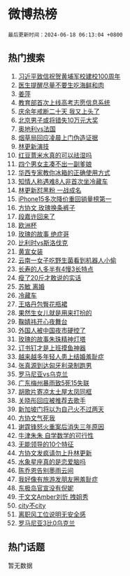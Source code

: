 # 微博热榜

`最后更新时间：2024-06-18 06:13:04 +0800`

## 热门搜索

1. [习近平致信祝贺黄埔军校建校100周年](https://m.weibo.cn/search?containerid=100103type%3D1%26t%3D10%26q%3D%23%E4%B9%A0%E8%BF%91%E5%B9%B3%E8%87%B4%E4%BF%A1%E7%A5%9D%E8%B4%BA%E9%BB%84%E5%9F%94%E5%86%9B%E6%A0%A1%E5%BB%BA%E6%A0%A1100%E5%91%A8%E5%B9%B4%23&stream_entry_id=51&isnewpage=1&extparam=seat%3D1%26stream_entry_id%3D51%26c_type%3D51%26pos%3D0%26cate%3D10103%26filter_type%3Drealtimehot%26dgr%3D0%26q%3D%2523%25E4%25B9%25A0%25E8%25BF%2591%25E5%25B9%25B3%25E8%2587%25B4%25E4%25BF%25A1%25E7%25A5%259D%25E8%25B4%25BA%25E9%25BB%2584%25E5%259F%2594%25E5%2586%259B%25E6%25A0%25A1%25E5%25BB%25BA%25E6%25A0%25A1100%25E5%2591%25A8%25E5%25B9%25B4%2523%26display_time%3D1718662383%26pre_seqid%3D171866238321503052184)
1. [医生提醒尽量不要生吃海鲜和肉](https://m.weibo.cn/search?containerid=100103type%3D1%26t%3D10%26q%3D%23%E5%8C%BB%E7%94%9F%E6%8F%90%E9%86%92%E5%B0%BD%E9%87%8F%E4%B8%8D%E8%A6%81%E7%94%9F%E5%90%83%E6%B5%B7%E9%B2%9C%E5%92%8C%E8%82%89%23&stream_entry_id=31&isnewpage=1&extparam=seat%3D1%26dgr%3D0%26c_type%3D31%26flag%3D2%26realpos%3D1%26stream_entry_id%3D31%26lcate%3D5001%26band_rank%3D1%26filter_type%3Drealtimehot%26pos%3D0%26cate%3D5001%26q%3D%2523%25E5%258C%25BB%25E7%2594%259F%25E6%258F%2590%25E9%2586%2592%25E5%25B0%25BD%25E9%2587%258F%25E4%25B8%258D%25E8%25A6%2581%25E7%2594%259F%25E5%2590%2583%25E6%25B5%25B7%25E9%25B2%259C%25E5%2592%258C%25E8%2582%2589%2523%26display_time%3D1718662383%26pre_seqid%3D171866238321503052184)
1. [姜萍](https://m.weibo.cn/search?containerid=100103type%3D1%26t%3D10%26q%3D%E5%A7%9C%E8%90%8D&stream_entry_id=31&isnewpage=1&extparam=seat%3D1%26dgr%3D0%26c_type%3D31%26flag%3D2%26realpos%3D2%26stream_entry_id%3D31%26lcate%3D5001%26band_rank%3D2%26filter_type%3Drealtimehot%26pos%3D1%26cate%3D5001%26q%3D%25E5%25A7%259C%25E8%2590%258D%26display_time%3D1718662383%26pre_seqid%3D171866238321503052184)
1. [教育部首次上线高考志愿信息系统](https://m.weibo.cn/search?containerid=100103type%3D1%26t%3D10%26q%3D%23%E6%95%99%E8%82%B2%E9%83%A8%E9%A6%96%E6%AC%A1%E4%B8%8A%E7%BA%BF%E9%AB%98%E8%80%83%E5%BF%97%E6%84%BF%E4%BF%A1%E6%81%AF%E7%B3%BB%E7%BB%9F%23&stream_entry_id=31&isnewpage=1&extparam=seat%3D1%26dgr%3D0%26c_type%3D31%26flag%3D0%26realpos%3D3%26stream_entry_id%3D31%26lcate%3D5001%26band_rank%3D3%26filter_type%3Drealtimehot%26pos%3D2%26cate%3D5001%26q%3D%2523%25E6%2595%2599%25E8%2582%25B2%25E9%2583%25A8%25E9%25A6%2596%25E6%25AC%25A1%25E4%25B8%258A%25E7%25BA%25BF%25E9%25AB%2598%25E8%2580%2583%25E5%25BF%2597%25E6%2584%25BF%25E4%25BF%25A1%25E6%2581%25AF%25E7%25B3%25BB%25E7%25BB%259F%2523%26display_time%3D1718662383%26pre_seqid%3D171866238321503052184)
1. [庆余年戒断二十天 我又上头了](https://m.weibo.cn/search?containerid=100103type%3D1%26t%3D10%26q%3D%23%E5%BA%86%E4%BD%99%E5%B9%B4%E6%88%92%E6%96%AD%E4%BA%8C%E5%8D%81%E5%A4%A9+%E6%88%91%E5%8F%88%E4%B8%8A%E5%A4%B4%E4%BA%86%23&stream_entry_id=31&isnewpage=1&extparam=seat%3D1%26dgr%3D0%26c_type%3D31%26adid%3D242099%26cate%3D5001%26stream_entry_id%3D31%26filter_type%3Drealtimehot%26lcate%3D5001%26band_rank%3D4%26pos%3D3%26topic_ad%3D1%26is_ad_pos%3D1%26q%3D%2523%25E5%25BA%2586%25E4%25BD%2599%25E5%25B9%25B4%25E6%2588%2592%25E6%2596%25AD%25E4%25BA%258C%25E5%258D%2581%25E5%25A4%25A9%2520%25E6%2588%2591%25E5%258F%2588%25E4%25B8%258A%25E5%25A4%25B4%25E4%25BA%2586%2523%26display_time%3D1718662383%26pre_seqid%3D171866238321503052184)
1. [北京男子或将错失10万元大奖](https://m.weibo.cn/search?containerid=100103type%3D1%26t%3D10%26q%3D%23%E5%8C%97%E4%BA%AC%E7%94%B7%E5%AD%90%E6%88%96%E5%B0%86%E9%94%99%E5%A4%B110%E4%B8%87%E5%85%83%E5%A4%A7%E5%A5%96%23&stream_entry_id=31&isnewpage=1&extparam=seat%3D1%26dgr%3D0%26c_type%3D31%26flag%3D32768%26realpos%3D4%26stream_entry_id%3D31%26lcate%3D5001%26band_rank%3D4%26filter_type%3Drealtimehot%26pos%3D4%26cate%3D5001%26q%3D%2523%25E5%258C%2597%25E4%25BA%25AC%25E7%2594%25B7%25E5%25AD%2590%25E6%2588%2596%25E5%25B0%2586%25E9%2594%2599%25E5%25A4%25B110%25E4%25B8%2587%25E5%2585%2583%25E5%25A4%25A7%25E5%25A5%2596%2523%26display_time%3D1718662383%26pre_seqid%3D171866238321503052184)
1. [奥地利vs法国](https://m.weibo.cn/search?containerid=100103type%3D1%26t%3D10%26q%3D%23%E5%A5%A5%E5%9C%B0%E5%88%A9vs%E6%B3%95%E5%9B%BD%23&stream_entry_id=31&isnewpage=1&extparam=seat%3D1%26dgr%3D0%26c_type%3D31%26flag%3D0%26realpos%3D5%26stream_entry_id%3D31%26lcate%3D5001%26band_rank%3D5%26filter_type%3Drealtimehot%26pos%3D5%26cate%3D5001%26q%3D%2523%25E5%25A5%25A5%25E5%259C%25B0%25E5%2588%25A9vs%25E6%25B3%2595%25E5%259B%25BD%2523%26display_time%3D1718662383%26pre_seqid%3D171866238321503052184)
1. [烟草局回应凌晨上门伪造证据](https://m.weibo.cn/search?containerid=100103type%3D1%26t%3D10%26q%3D%23%E7%83%9F%E8%8D%89%E5%B1%80%E5%9B%9E%E5%BA%94%E5%87%8C%E6%99%A8%E4%B8%8A%E9%97%A8%E4%BC%AA%E9%80%A0%E8%AF%81%E6%8D%AE%23&stream_entry_id=31&isnewpage=1&extparam=seat%3D1%26dgr%3D0%26c_type%3D31%26flag%3D2%26realpos%3D6%26stream_entry_id%3D31%26lcate%3D5001%26band_rank%3D6%26filter_type%3Drealtimehot%26pos%3D6%26cate%3D5001%26q%3D%2523%25E7%2583%259F%25E8%258D%2589%25E5%25B1%2580%25E5%259B%259E%25E5%25BA%2594%25E5%2587%258C%25E6%2599%25A8%25E4%25B8%258A%25E9%2597%25A8%25E4%25BC%25AA%25E9%2580%25A0%25E8%25AF%2581%25E6%258D%25AE%2523%26display_time%3D1718662383%26pre_seqid%3D171866238321503052184)
1. [林更新演技](https://m.weibo.cn/search?containerid=100103type%3D1%26t%3D10%26q%3D%E6%9E%97%E6%9B%B4%E6%96%B0%E6%BC%94%E6%8A%80&stream_entry_id=31&isnewpage=1&extparam=seat%3D1%26dgr%3D0%26c_type%3D31%26flag%3D2%26realpos%3D7%26stream_entry_id%3D31%26lcate%3D5001%26band_rank%3D7%26filter_type%3Drealtimehot%26pos%3D7%26cate%3D5001%26q%3D%25E6%259E%2597%25E6%259B%25B4%25E6%2596%25B0%25E6%25BC%2594%25E6%258A%2580%26display_time%3D1718662383%26pre_seqid%3D171866238321503052184)
1. [红豆薏米水真的可以祛湿吗](https://m.weibo.cn/search?containerid=100103type%3D1%26t%3D10%26q%3D%23%E7%BA%A2%E8%B1%86%E8%96%8F%E7%B1%B3%E6%B0%B4%E7%9C%9F%E7%9A%84%E5%8F%AF%E4%BB%A5%E7%A5%9B%E6%B9%BF%E5%90%97%23&stream_entry_id=31&isnewpage=1&extparam=seat%3D1%26dgr%3D0%26c_type%3D31%26flag%3D2%26realpos%3D8%26stream_entry_id%3D31%26lcate%3D5001%26band_rank%3D8%26filter_type%3Drealtimehot%26pos%3D8%26cate%3D5001%26q%3D%2523%25E7%25BA%25A2%25E8%25B1%2586%25E8%2596%258F%25E7%25B1%25B3%25E6%25B0%25B4%25E7%259C%259F%25E7%259A%2584%25E5%258F%25AF%25E4%25BB%25A5%25E7%25A5%259B%25E6%25B9%25BF%25E5%2590%2597%2523%26display_time%3D1718662383%26pre_seqid%3D171866238321503052184)
1. [四个男女主凑不出一副爹娘](https://m.weibo.cn/search?containerid=100103type%3D1%26t%3D10%26q%3D%23%E5%9B%9B%E4%B8%AA%E7%94%B7%E5%A5%B3%E4%B8%BB%E5%87%91%E4%B8%8D%E5%87%BA%E4%B8%80%E5%89%AF%E7%88%B9%E5%A8%98%23&stream_entry_id=31&isnewpage=1&extparam=seat%3D1%26dgr%3D0%26c_type%3D31%26flag%3D2%26realpos%3D9%26stream_entry_id%3D31%26lcate%3D5001%26band_rank%3D9%26filter_type%3Drealtimehot%26pos%3D9%26cate%3D5001%26q%3D%2523%25E5%259B%259B%25E4%25B8%25AA%25E7%2594%25B7%25E5%25A5%25B3%25E4%25B8%25BB%25E5%2587%2591%25E4%25B8%258D%25E5%2587%25BA%25E4%25B8%2580%25E5%2589%25AF%25E7%2588%25B9%25E5%25A8%2598%2523%26display_time%3D1718662383%26pre_seqid%3D171866238321503052184)
1. [华西专家教你冰箱的正确使用方式](https://m.weibo.cn/search?containerid=100103type%3D1%26t%3D10%26q%3D%23%E5%8D%8E%E8%A5%BF%E4%B8%93%E5%AE%B6%E6%95%99%E4%BD%A0%E5%86%B0%E7%AE%B1%E7%9A%84%E6%AD%A3%E7%A1%AE%E4%BD%BF%E7%94%A8%E6%96%B9%E5%BC%8F%23&stream_entry_id=31&isnewpage=1&extparam=seat%3D1%26dgr%3D0%26c_type%3D31%26flag%3D32768%26realpos%3D10%26stream_entry_id%3D31%26lcate%3D5001%26band_rank%3D10%26filter_type%3Drealtimehot%26pos%3D10%26cate%3D5001%26q%3D%2523%25E5%258D%258E%25E8%25A5%25BF%25E4%25B8%2593%25E5%25AE%25B6%25E6%2595%2599%25E4%25BD%25A0%25E5%2586%25B0%25E7%25AE%25B1%25E7%259A%2584%25E6%25AD%25A3%25E7%25A1%25AE%25E4%25BD%25BF%25E7%2594%25A8%25E6%2596%25B9%25E5%25BC%258F%2523%26display_time%3D1718662383%26pre_seqid%3D171866238321503052184)
1. [知情人称遇难8人非首次坐冷藏车](https://m.weibo.cn/search?containerid=100103type%3D1%26t%3D10%26q%3D%23%E7%9F%A5%E6%83%85%E4%BA%BA%E7%A7%B0%E9%81%87%E9%9A%BE8%E4%BA%BA%E9%9D%9E%E9%A6%96%E6%AC%A1%E5%9D%90%E5%86%B7%E8%97%8F%E8%BD%A6%23&stream_entry_id=31&isnewpage=1&extparam=seat%3D1%26dgr%3D0%26c_type%3D31%26flag%3D2%26realpos%3D11%26stream_entry_id%3D31%26lcate%3D5001%26band_rank%3D11%26filter_type%3Drealtimehot%26pos%3D11%26cate%3D5001%26q%3D%2523%25E7%259F%25A5%25E6%2583%2585%25E4%25BA%25BA%25E7%25A7%25B0%25E9%2581%2587%25E9%259A%25BE8%25E4%25BA%25BA%25E9%259D%259E%25E9%25A6%2596%25E6%25AC%25A1%25E5%259D%2590%25E5%2586%25B7%25E8%2597%258F%25E8%25BD%25A6%2523%26display_time%3D1718662383%26pre_seqid%3D171866238321503052184)
1. [林更新怼黑粉 一战成名](https://m.weibo.cn/search?containerid=100103type%3D1%26t%3D10%26q%3D%E6%9E%97%E6%9B%B4%E6%96%B0%E6%80%BC%E9%BB%91%E7%B2%89+%E4%B8%80%E6%88%98%E6%88%90%E5%90%8D&stream_entry_id=31&isnewpage=1&extparam=seat%3D1%26dgr%3D0%26c_type%3D31%26flag%3D2%26realpos%3D12%26stream_entry_id%3D31%26lcate%3D5001%26band_rank%3D12%26filter_type%3Drealtimehot%26pos%3D12%26cate%3D5001%26q%3D%25E6%259E%2597%25E6%259B%25B4%25E6%2596%25B0%25E6%2580%25BC%25E9%25BB%2591%25E7%25B2%2589%2520%25E4%25B8%2580%25E6%2588%2598%25E6%2588%2590%25E5%2590%258D%26display_time%3D1718662383%26pre_seqid%3D171866238321503052184)
1. [iPhone15多次降价重回销量榜第一](https://m.weibo.cn/search?containerid=100103type%3D1%26t%3D10%26q%3D%23iPhone15%E5%A4%9A%E6%AC%A1%E9%99%8D%E4%BB%B7%E9%87%8D%E5%9B%9E%E9%94%80%E9%87%8F%E6%A6%9C%E7%AC%AC%E4%B8%80%23&stream_entry_id=31&isnewpage=1&extparam=seat%3D1%26dgr%3D0%26c_type%3D31%26flag%3D2%26realpos%3D13%26stream_entry_id%3D31%26lcate%3D5001%26band_rank%3D13%26filter_type%3Drealtimehot%26pos%3D13%26cate%3D5001%26q%3D%2523iPhone15%25E5%25A4%259A%25E6%25AC%25A1%25E9%2599%258D%25E4%25BB%25B7%25E9%2587%258D%25E5%259B%259E%25E9%2594%2580%25E9%2587%258F%25E6%25A6%259C%25E7%25AC%25AC%25E4%25B8%2580%2523%26display_time%3D1718662383%26pre_seqid%3D171866238321503052184)
1. [方协文 玫瑰换条裤子](https://m.weibo.cn/search?containerid=100103type%3D1%26t%3D10%26q%3D%E6%96%B9%E5%8D%8F%E6%96%87+%E7%8E%AB%E7%91%B0%E6%8D%A2%E6%9D%A1%E8%A3%A4%E5%AD%90&stream_entry_id=31&isnewpage=1&extparam=seat%3D1%26dgr%3D0%26c_type%3D31%26flag%3D2%26realpos%3D14%26stream_entry_id%3D31%26lcate%3D5001%26band_rank%3D14%26filter_type%3Drealtimehot%26pos%3D14%26cate%3D5001%26q%3D%25E6%2596%25B9%25E5%258D%258F%25E6%2596%2587%2520%25E7%258E%25AB%25E7%2591%25B0%25E6%258D%25A2%25E6%259D%25A1%25E8%25A3%25A4%25E5%25AD%2590%26display_time%3D1718662383%26pre_seqid%3D171866238321503052184)
1. [段嘉许回来了](https://m.weibo.cn/search?containerid=100103type%3D1%26t%3D10%26q%3D%E6%AE%B5%E5%98%89%E8%AE%B8%E5%9B%9E%E6%9D%A5%E4%BA%86&stream_entry_id=31&isnewpage=1&extparam=seat%3D1%26dgr%3D0%26c_type%3D31%26flag%3D2%26realpos%3D15%26stream_entry_id%3D31%26lcate%3D5001%26band_rank%3D15%26filter_type%3Drealtimehot%26pos%3D15%26cate%3D5001%26q%3D%25E6%25AE%25B5%25E5%2598%2589%25E8%25AE%25B8%25E5%259B%259E%25E6%259D%25A5%25E4%25BA%2586%26display_time%3D1718662383%26pre_seqid%3D171866238321503052184)
1. [欧洲杯](https://m.weibo.cn/search?containerid=100103type%3D1%26t%3D10%26q%3D%E6%AC%A7%E6%B4%B2%E6%9D%AF&stream_entry_id=31&isnewpage=1&extparam=seat%3D1%26dgr%3D0%26c_type%3D31%26flag%3D0%26realpos%3D16%26stream_entry_id%3D31%26lcate%3D5001%26band_rank%3D16%26filter_type%3Drealtimehot%26pos%3D16%26cate%3D5001%26q%3D%25E6%25AC%25A7%25E6%25B4%25B2%25E6%259D%25AF%26display_time%3D1718662383%26pre_seqid%3D171866238321503052184)
1. [玫瑰的故事 绝症哥](https://m.weibo.cn/search?containerid=100103type%3D1%26t%3D10%26q%3D%E7%8E%AB%E7%91%B0%E7%9A%84%E6%95%85%E4%BA%8B+%E7%BB%9D%E7%97%87%E5%93%A5&stream_entry_id=31&isnewpage=1&extparam=seat%3D1%26dgr%3D0%26c_type%3D31%26flag%3D2%26realpos%3D17%26stream_entry_id%3D31%26lcate%3D5001%26band_rank%3D17%26filter_type%3Drealtimehot%26pos%3D17%26cate%3D5001%26q%3D%25E7%258E%25AB%25E7%2591%25B0%25E7%259A%2584%25E6%2595%2585%25E4%25BA%258B%2520%25E7%25BB%259D%25E7%2597%2587%25E5%2593%25A5%26display_time%3D1718662383%26pre_seqid%3D171866238321503052184)
1. [比利时vs斯洛伐克](https://m.weibo.cn/search?containerid=100103type%3D1%26t%3D10%26q%3D%23%E6%AF%94%E5%88%A9%E6%97%B6vs%E6%96%AF%E6%B4%9B%E4%BC%90%E5%85%8B%23&stream_entry_id=31&isnewpage=1&extparam=seat%3D1%26dgr%3D0%26c_type%3D31%26flag%3D0%26realpos%3D18%26stream_entry_id%3D31%26lcate%3D5001%26band_rank%3D18%26filter_type%3Drealtimehot%26pos%3D18%26cate%3D5001%26q%3D%2523%25E6%25AF%2594%25E5%2588%25A9%25E6%2597%25B6vs%25E6%2596%25AF%25E6%25B4%259B%25E4%25BC%2590%25E5%2585%258B%2523%26display_time%3D1718662383%26pre_seqid%3D171866238321503052184)
1. [黄宣女装](https://m.weibo.cn/search?containerid=100103type%3D1%26t%3D10%26q%3D%23%E9%BB%84%E5%AE%A3%E5%A5%B3%E8%A3%85%23&stream_entry_id=31&isnewpage=1&extparam=seat%3D1%26dgr%3D0%26c_type%3D31%26flag%3D2%26realpos%3D19%26stream_entry_id%3D31%26lcate%3D5001%26band_rank%3D19%26filter_type%3Drealtimehot%26pos%3D19%26cate%3D5001%26q%3D%2523%25E9%25BB%2584%25E5%25AE%25A3%25E5%25A5%25B3%25E8%25A3%2585%2523%26display_time%3D1718662383%26pre_seqid%3D171866238321503052184)
1. [云南一女子吃野生菌看到机器人小偷](https://m.weibo.cn/search?containerid=100103type%3D1%26t%3D10%26q%3D%23%E4%BA%91%E5%8D%97%E4%B8%80%E5%A5%B3%E5%AD%90%E5%90%83%E9%87%8E%E7%94%9F%E8%8F%8C%E7%9C%8B%E5%88%B0%E6%9C%BA%E5%99%A8%E4%BA%BA%E5%B0%8F%E5%81%B7%23&stream_entry_id=31&isnewpage=1&extparam=seat%3D1%26dgr%3D0%26c_type%3D31%26flag%3D0%26realpos%3D20%26stream_entry_id%3D31%26lcate%3D5001%26band_rank%3D20%26filter_type%3Drealtimehot%26pos%3D20%26cate%3D5001%26q%3D%2523%25E4%25BA%2591%25E5%258D%2597%25E4%25B8%2580%25E5%25A5%25B3%25E5%25AD%2590%25E5%2590%2583%25E9%2587%258E%25E7%2594%259F%25E8%258F%258C%25E7%259C%258B%25E5%2588%25B0%25E6%259C%25BA%25E5%2599%25A8%25E4%25BA%25BA%25E5%25B0%258F%25E5%2581%25B7%2523%26display_time%3D1718662383%26pre_seqid%3D171866238321503052184)
1. [长寿的人多半有4慢3长特点](https://m.weibo.cn/search?containerid=100103type%3D1%26t%3D10%26q%3D%23%E9%95%BF%E5%AF%BF%E7%9A%84%E4%BA%BA%E5%A4%9A%E5%8D%8A%E6%9C%894%E6%85%A23%E9%95%BF%E7%89%B9%E7%82%B9%23&stream_entry_id=31&isnewpage=1&extparam=seat%3D1%26dgr%3D0%26c_type%3D31%26flag%3D0%26realpos%3D21%26stream_entry_id%3D31%26lcate%3D5001%26band_rank%3D21%26filter_type%3Drealtimehot%26pos%3D21%26cate%3D5001%26q%3D%2523%25E9%2595%25BF%25E5%25AF%25BF%25E7%259A%2584%25E4%25BA%25BA%25E5%25A4%259A%25E5%258D%258A%25E6%259C%25894%25E6%2585%25A23%25E9%2595%25BF%25E7%2589%25B9%25E7%2582%25B9%2523%26display_time%3D1718662383%26pre_seqid%3D171866238321503052184)
1. [瘦了20斤才敢说的实话](https://m.weibo.cn/search?containerid=100103type%3D1%26t%3D10%26q%3D%E7%98%A6%E4%BA%8620%E6%96%A4%E6%89%8D%E6%95%A2%E8%AF%B4%E7%9A%84%E5%AE%9E%E8%AF%9D&stream_entry_id=31&isnewpage=1&extparam=seat%3D1%26dgr%3D0%26c_type%3D31%26flag%3D0%26realpos%3D22%26stream_entry_id%3D31%26lcate%3D5001%26band_rank%3D22%26filter_type%3Drealtimehot%26pos%3D22%26cate%3D5001%26q%3D%25E7%2598%25A6%25E4%25BA%258620%25E6%2596%25A4%25E6%2589%258D%25E6%2595%25A2%25E8%25AF%25B4%25E7%259A%2584%25E5%25AE%259E%25E8%25AF%259D%26display_time%3D1718662383%26pre_seqid%3D171866238321503052184)
1. [苏敏 离婚](https://m.weibo.cn/search?containerid=100103type%3D1%26t%3D10%26q%3D%E8%8B%8F%E6%95%8F+%E7%A6%BB%E5%A9%9A&stream_entry_id=31&isnewpage=1&extparam=seat%3D1%26dgr%3D0%26c_type%3D31%26flag%3D2%26realpos%3D23%26stream_entry_id%3D31%26lcate%3D5001%26band_rank%3D23%26filter_type%3Drealtimehot%26pos%3D23%26cate%3D5001%26q%3D%25E8%258B%258F%25E6%2595%258F%2520%25E7%25A6%25BB%25E5%25A9%259A%26display_time%3D1718662383%26pre_seqid%3D171866238321503052184)
1. [冷藏车](https://m.weibo.cn/search?containerid=100103type%3D1%26t%3D10%26q%3D%E5%86%B7%E8%97%8F%E8%BD%A6&stream_entry_id=31&isnewpage=1&extparam=seat%3D1%26dgr%3D0%26c_type%3D31%26flag%3D1%26realpos%3D24%26stream_entry_id%3D31%26lcate%3D5001%26band_rank%3D24%26filter_type%3Drealtimehot%26pos%3D24%26cate%3D5001%26q%3D%25E5%2586%25B7%25E8%2597%258F%25E8%25BD%25A6%26display_time%3D1718662383%26pre_seqid%3D171866238321503052184)
1. [王珞丹包臀花瓶裙](https://m.weibo.cn/search?containerid=100103type%3D1%26t%3D10%26q%3D%23%E7%8E%8B%E7%8F%9E%E4%B8%B9%E5%8C%85%E8%87%80%E8%8A%B1%E7%93%B6%E8%A3%99%23&stream_entry_id=31&isnewpage=1&extparam=seat%3D1%26dgr%3D0%26c_type%3D31%26flag%3D1%26realpos%3D25%26stream_entry_id%3D31%26lcate%3D5001%26band_rank%3D25%26filter_type%3Drealtimehot%26pos%3D25%26cate%3D5001%26q%3D%2523%25E7%258E%258B%25E7%258F%259E%25E4%25B8%25B9%25E5%258C%2585%25E8%2587%2580%25E8%258A%25B1%25E7%2593%25B6%25E8%25A3%2599%2523%26display_time%3D1718662383%26pre_seqid%3D171866238321503052184)
1. [果然生女儿就是用来打扮的](https://m.weibo.cn/search?containerid=100103type%3D1%26t%3D10%26q%3D%23%E6%9E%9C%E7%84%B6%E7%94%9F%E5%A5%B3%E5%84%BF%E5%B0%B1%E6%98%AF%E7%94%A8%E6%9D%A5%E6%89%93%E6%89%AE%E7%9A%84%23&stream_entry_id=31&isnewpage=1&extparam=seat%3D1%26dgr%3D0%26c_type%3D31%26flag%3D0%26realpos%3D26%26stream_entry_id%3D31%26lcate%3D5001%26band_rank%3D26%26filter_type%3Drealtimehot%26pos%3D26%26cate%3D5001%26q%3D%2523%25E6%259E%259C%25E7%2584%25B6%25E7%2594%259F%25E5%25A5%25B3%25E5%2584%25BF%25E5%25B0%25B1%25E6%2598%25AF%25E7%2594%25A8%25E6%259D%25A5%25E6%2589%2593%25E6%2589%25AE%25E7%259A%2584%2523%26display_time%3D1718662383%26pre_seqid%3D171866238321503052184)
1. [鞠婧祎开心夜舞台](https://m.weibo.cn/search?containerid=100103type%3D1%26t%3D10%26q%3D%E9%9E%A0%E5%A9%A7%E7%A5%8E%E5%BC%80%E5%BF%83%E5%A4%9C%E8%88%9E%E5%8F%B0&stream_entry_id=31&isnewpage=1&extparam=seat%3D1%26dgr%3D0%26c_type%3D31%26flag%3D0%26realpos%3D27%26stream_entry_id%3D31%26lcate%3D5001%26band_rank%3D27%26filter_type%3Drealtimehot%26pos%3D27%26cate%3D5001%26q%3D%25E9%259E%25A0%25E5%25A9%25A7%25E7%25A5%258E%25E5%25BC%2580%25E5%25BF%2583%25E5%25A4%259C%25E8%2588%259E%25E5%258F%25B0%26display_time%3D1718662383%26pre_seqid%3D171866238321503052184)
1. [外国人被中国夜市硬控了](https://m.weibo.cn/search?containerid=100103type%3D1%26t%3D10%26q%3D%23%E5%A4%96%E5%9B%BD%E4%BA%BA%E8%A2%AB%E4%B8%AD%E5%9B%BD%E5%A4%9C%E5%B8%82%E7%A1%AC%E6%8E%A7%E4%BA%86%23&stream_entry_id=31&isnewpage=1&extparam=seat%3D1%26dgr%3D0%26c_type%3D31%26flag%3D0%26realpos%3D28%26stream_entry_id%3D31%26lcate%3D5001%26band_rank%3D28%26filter_type%3Drealtimehot%26pos%3D28%26cate%3D5001%26q%3D%2523%25E5%25A4%2596%25E5%259B%25BD%25E4%25BA%25BA%25E8%25A2%25AB%25E4%25B8%25AD%25E5%259B%25BD%25E5%25A4%259C%25E5%25B8%2582%25E7%25A1%25AC%25E6%258E%25A7%25E4%25BA%2586%2523%26display_time%3D1718662383%26pre_seqid%3D171866238321503052184)
1. [玫瑰的故事朱珠精神灯塔](https://m.weibo.cn/search?containerid=100103type%3D1%26t%3D10%26q%3D%E7%8E%AB%E7%91%B0%E7%9A%84%E6%95%85%E4%BA%8B%E6%9C%B1%E7%8F%A0%E7%B2%BE%E7%A5%9E%E7%81%AF%E5%A1%94&stream_entry_id=31&isnewpage=1&extparam=seat%3D1%26dgr%3D0%26c_type%3D31%26flag%3D0%26realpos%3D29%26stream_entry_id%3D31%26lcate%3D5001%26band_rank%3D29%26filter_type%3Drealtimehot%26pos%3D29%26cate%3D5001%26q%3D%25E7%258E%25AB%25E7%2591%25B0%25E7%259A%2584%25E6%2595%2585%25E4%25BA%258B%25E6%259C%25B1%25E7%258F%25A0%25E7%25B2%25BE%25E7%25A5%259E%25E7%2581%25AF%25E5%25A1%2594%26display_time%3D1718662383%26pre_seqid%3D171866238321503052184)
1. [订书钉才是上班摸鱼神器](https://m.weibo.cn/search?containerid=100103type%3D1%26t%3D10%26q%3D%E8%AE%A2%E4%B9%A6%E9%92%89%E6%89%8D%E6%98%AF%E4%B8%8A%E7%8F%AD%E6%91%B8%E9%B1%BC%E7%A5%9E%E5%99%A8&stream_entry_id=31&isnewpage=1&extparam=seat%3D1%26dgr%3D0%26c_type%3D31%26flag%3D0%26realpos%3D30%26stream_entry_id%3D31%26lcate%3D5001%26band_rank%3D30%26filter_type%3Drealtimehot%26pos%3D30%26cate%3D5001%26q%3D%25E8%25AE%25A2%25E4%25B9%25A6%25E9%2592%2589%25E6%2589%258D%25E6%2598%25AF%25E4%25B8%258A%25E7%258F%25AD%25E6%2591%25B8%25E9%25B1%25BC%25E7%25A5%259E%25E5%2599%25A8%26display_time%3D1718662383%26pre_seqid%3D171866238321503052184)
1. [越来越多年轻人患上结婚羞耻症](https://m.weibo.cn/search?containerid=100103type%3D1%26t%3D10%26q%3D%23%E8%B6%8A%E6%9D%A5%E8%B6%8A%E5%A4%9A%E5%B9%B4%E8%BD%BB%E4%BA%BA%E6%82%A3%E4%B8%8A%E7%BB%93%E5%A9%9A%E7%BE%9E%E8%80%BB%E7%97%87%23&stream_entry_id=31&isnewpage=1&extparam=seat%3D1%26dgr%3D0%26c_type%3D31%26flag%3D0%26realpos%3D31%26stream_entry_id%3D31%26lcate%3D5001%26band_rank%3D31%26filter_type%3Drealtimehot%26pos%3D31%26cate%3D5001%26q%3D%2523%25E8%25B6%258A%25E6%259D%25A5%25E8%25B6%258A%25E5%25A4%259A%25E5%25B9%25B4%25E8%25BD%25BB%25E4%25BA%25BA%25E6%2582%25A3%25E4%25B8%258A%25E7%25BB%2593%25E5%25A9%259A%25E7%25BE%259E%25E8%2580%25BB%25E7%2597%2587%2523%26display_time%3D1718662383%26pre_seqid%3D171866238321503052184)
1. [张真源到达匈牙利录制跑男](https://m.weibo.cn/search?containerid=100103type%3D1%26t%3D10%26q%3D%23%E5%BC%A0%E7%9C%9F%E6%BA%90%E5%88%B0%E8%BE%BE%E5%8C%88%E7%89%99%E5%88%A9%E5%BD%95%E5%88%B6%E8%B7%91%E7%94%B7%23&stream_entry_id=31&isnewpage=1&extparam=seat%3D1%26dgr%3D0%26c_type%3D31%26flag%3D0%26realpos%3D32%26stream_entry_id%3D31%26lcate%3D5001%26band_rank%3D32%26filter_type%3Drealtimehot%26pos%3D32%26cate%3D5001%26q%3D%2523%25E5%25BC%25A0%25E7%259C%259F%25E6%25BA%2590%25E5%2588%25B0%25E8%25BE%25BE%25E5%258C%2588%25E7%2589%2599%25E5%2588%25A9%25E5%25BD%2595%25E5%2588%25B6%25E8%25B7%2591%25E7%2594%25B7%2523%26display_time%3D1718662383%26pre_seqid%3D171866238321503052184)
1. [罗马尼亚vs乌克兰](https://m.weibo.cn/search?containerid=100103type%3D1%26t%3D10%26q%3D%23%E7%BD%97%E9%A9%AC%E5%B0%BC%E4%BA%9Avs%E4%B9%8C%E5%85%8B%E5%85%B0%23&stream_entry_id=31&isnewpage=1&extparam=seat%3D1%26dgr%3D0%26c_type%3D31%26flag%3D0%26realpos%3D33%26stream_entry_id%3D31%26lcate%3D5001%26band_rank%3D33%26filter_type%3Drealtimehot%26pos%3D33%26cate%3D5001%26q%3D%2523%25E7%25BD%2597%25E9%25A9%25AC%25E5%25B0%25BC%25E4%25BA%259Avs%25E4%25B9%258C%25E5%2585%258B%25E5%2585%25B0%2523%26display_time%3D1718662383%26pre_seqid%3D171866238321503052184)
1. [广东梅州暴雨致5死15失联](https://m.weibo.cn/search?containerid=100103type%3D1%26t%3D10%26q%3D%23%E5%B9%BF%E4%B8%9C%E6%A2%85%E5%B7%9E%E6%9A%B4%E9%9B%A8%E8%87%B45%E6%AD%BB15%E5%A4%B1%E8%81%94%23&stream_entry_id=31&isnewpage=1&extparam=seat%3D1%26dgr%3D0%26c_type%3D31%26flag%3D0%26realpos%3D34%26stream_entry_id%3D31%26lcate%3D5001%26band_rank%3D34%26filter_type%3Drealtimehot%26pos%3D34%26cate%3D5001%26q%3D%2523%25E5%25B9%25BF%25E4%25B8%259C%25E6%25A2%2585%25E5%25B7%259E%25E6%259A%25B4%25E9%259B%25A8%25E8%2587%25B45%25E6%25AD%25BB15%25E5%25A4%25B1%25E8%2581%2594%2523%26display_time%3D1718662383%26pre_seqid%3D171866238321503052184)
1. [胡歌片寄凉太土屋太凤同框](https://m.weibo.cn/search?containerid=100103type%3D1%26t%3D10%26q%3D%23%E8%83%A1%E6%AD%8C%E7%89%87%E5%AF%84%E5%87%89%E5%A4%AA%E5%9C%9F%E5%B1%8B%E5%A4%AA%E5%87%A4%E5%90%8C%E6%A1%86%23&stream_entry_id=31&isnewpage=1&extparam=seat%3D1%26dgr%3D0%26c_type%3D31%26flag%3D0%26realpos%3D35%26stream_entry_id%3D31%26lcate%3D5001%26band_rank%3D35%26filter_type%3Drealtimehot%26pos%3D35%26cate%3D5001%26q%3D%2523%25E8%2583%25A1%25E6%25AD%258C%25E7%2589%2587%25E5%25AF%2584%25E5%2587%2589%25E5%25A4%25AA%25E5%259C%259F%25E5%25B1%258B%25E5%25A4%25AA%25E5%2587%25A4%25E5%2590%258C%25E6%25A1%2586%2523%26display_time%3D1718662383%26pre_seqid%3D171866238321503052184)
1. [关晓彤回应被推荐去歌手](https://m.weibo.cn/search?containerid=100103type%3D1%26t%3D10%26q%3D%23%E5%85%B3%E6%99%93%E5%BD%A4%E5%9B%9E%E5%BA%94%E8%A2%AB%E6%8E%A8%E8%8D%90%E5%8E%BB%E6%AD%8C%E6%89%8B%23&stream_entry_id=31&isnewpage=1&extparam=seat%3D1%26dgr%3D0%26c_type%3D31%26flag%3D0%26realpos%3D36%26stream_entry_id%3D31%26lcate%3D5001%26band_rank%3D36%26filter_type%3Drealtimehot%26pos%3D36%26cate%3D5001%26q%3D%2523%25E5%2585%25B3%25E6%2599%2593%25E5%25BD%25A4%25E5%259B%259E%25E5%25BA%2594%25E8%25A2%25AB%25E6%258E%25A8%25E8%258D%2590%25E5%258E%25BB%25E6%25AD%258C%25E6%2589%258B%2523%26display_time%3D1718662383%26pre_seqid%3D171866238321503052184)
1. [新加坡门将以为自己火不过两天](https://m.weibo.cn/search?containerid=100103type%3D1%26t%3D10%26q%3D%23%E6%96%B0%E5%8A%A0%E5%9D%A1%E9%97%A8%E5%B0%86%E4%BB%A5%E4%B8%BA%E8%87%AA%E5%B7%B1%E7%81%AB%E4%B8%8D%E8%BF%87%E4%B8%A4%E5%A4%A9%23&stream_entry_id=31&isnewpage=1&extparam=seat%3D1%26dgr%3D0%26c_type%3D31%26flag%3D0%26realpos%3D37%26stream_entry_id%3D31%26lcate%3D5001%26band_rank%3D37%26filter_type%3Drealtimehot%26pos%3D37%26cate%3D5001%26q%3D%2523%25E6%2596%25B0%25E5%258A%25A0%25E5%259D%25A1%25E9%2597%25A8%25E5%25B0%2586%25E4%25BB%25A5%25E4%25B8%25BA%25E8%2587%25AA%25E5%25B7%25B1%25E7%2581%25AB%25E4%25B8%258D%25E8%25BF%2587%25E4%25B8%25A4%25E5%25A4%25A9%2523%26display_time%3D1718662383%26pre_seqid%3D171866238321503052184)
1. [方协文气死我](https://m.weibo.cn/search?containerid=100103type%3D1%26t%3D10%26q%3D%E6%96%B9%E5%8D%8F%E6%96%87%E6%B0%94%E6%AD%BB%E6%88%91&stream_entry_id=31&isnewpage=1&extparam=seat%3D1%26dgr%3D0%26c_type%3D31%26flag%3D0%26realpos%3D38%26stream_entry_id%3D31%26lcate%3D5001%26band_rank%3D38%26filter_type%3Drealtimehot%26pos%3D38%26cate%3D5001%26q%3D%25E6%2596%25B9%25E5%258D%258F%25E6%2596%2587%25E6%25B0%2594%25E6%25AD%25BB%25E6%2588%2591%26display_time%3D1718662383%26pre_seqid%3D171866238321503052184)
1. [谢霆锋怒火重案后消失三年原因](https://m.weibo.cn/search?containerid=100103type%3D1%26t%3D10%26q%3D%23%E8%B0%A2%E9%9C%86%E9%94%8B%E6%80%92%E7%81%AB%E9%87%8D%E6%A1%88%E5%90%8E%E6%B6%88%E5%A4%B1%E4%B8%89%E5%B9%B4%E5%8E%9F%E5%9B%A0%23&stream_entry_id=31&isnewpage=1&extparam=seat%3D1%26dgr%3D0%26c_type%3D31%26flag%3D0%26realpos%3D39%26stream_entry_id%3D31%26lcate%3D5001%26band_rank%3D39%26filter_type%3Drealtimehot%26pos%3D39%26cate%3D5001%26q%3D%2523%25E8%25B0%25A2%25E9%259C%2586%25E9%2594%258B%25E6%2580%2592%25E7%2581%25AB%25E9%2587%258D%25E6%25A1%2588%25E5%2590%258E%25E6%25B6%2588%25E5%25A4%25B1%25E4%25B8%2589%25E5%25B9%25B4%25E5%258E%259F%25E5%259B%25A0%2523%26display_time%3D1718662383%26pre_seqid%3D171866238321503052184)
1. [牛津朱朱 自学数学的可行性](https://m.weibo.cn/search?containerid=100103type%3D1%26t%3D10%26q%3D%E7%89%9B%E6%B4%A5%E6%9C%B1%E6%9C%B1+%E8%87%AA%E5%AD%A6%E6%95%B0%E5%AD%A6%E7%9A%84%E5%8F%AF%E8%A1%8C%E6%80%A7&stream_entry_id=31&isnewpage=1&extparam=seat%3D1%26dgr%3D0%26c_type%3D31%26flag%3D0%26realpos%3D40%26stream_entry_id%3D31%26lcate%3D5001%26band_rank%3D40%26filter_type%3Drealtimehot%26pos%3D40%26cate%3D5001%26q%3D%25E7%2589%259B%25E6%25B4%25A5%25E6%259C%25B1%25E6%259C%25B1%2520%25E8%2587%25AA%25E5%25AD%25A6%25E6%2595%25B0%25E5%25AD%25A6%25E7%259A%2584%25E5%258F%25AF%25E8%25A1%258C%25E6%2580%25A7%26display_time%3D1718662383%26pre_seqid%3D171866238321503052184)
1. [无能领导的10个特征](https://m.weibo.cn/search?containerid=100103type%3D1%26t%3D10%26q%3D%23%E6%97%A0%E8%83%BD%E9%A2%86%E5%AF%BC%E7%9A%8410%E4%B8%AA%E7%89%B9%E5%BE%81%23&stream_entry_id=31&isnewpage=1&extparam=seat%3D1%26dgr%3D0%26c_type%3D31%26flag%3D1%26realpos%3D41%26stream_entry_id%3D31%26lcate%3D5001%26band_rank%3D41%26filter_type%3Drealtimehot%26pos%3D41%26cate%3D5001%26q%3D%2523%25E6%2597%25A0%25E8%2583%25BD%25E9%25A2%2586%25E5%25AF%25BC%25E7%259A%258410%25E4%25B8%25AA%25E7%2589%25B9%25E5%25BE%2581%2523%26display_time%3D1718662383%26pre_seqid%3D171866238321503052184)
1. [方协文发疯请勿上升林更新](https://m.weibo.cn/search?containerid=100103type%3D1%26t%3D10%26q%3D%23%E6%96%B9%E5%8D%8F%E6%96%87%E5%8F%91%E7%96%AF%E8%AF%B7%E5%8B%BF%E4%B8%8A%E5%8D%87%E6%9E%97%E6%9B%B4%E6%96%B0%23&stream_entry_id=31&isnewpage=1&extparam=seat%3D1%26dgr%3D0%26c_type%3D31%26flag%3D0%26realpos%3D42%26stream_entry_id%3D31%26lcate%3D5001%26band_rank%3D42%26filter_type%3Drealtimehot%26pos%3D42%26cate%3D5001%26q%3D%2523%25E6%2596%25B9%25E5%258D%258F%25E6%2596%2587%25E5%258F%2591%25E7%2596%25AF%25E8%25AF%25B7%25E5%258B%25BF%25E4%25B8%258A%25E5%258D%2587%25E6%259E%2597%25E6%259B%25B4%25E6%2596%25B0%2523%26display_time%3D1718662383%26pre_seqid%3D171866238321503052184)
1. [水象星座真的是恋爱脑吗](https://m.weibo.cn/search?containerid=100103type%3D1%26t%3D10%26q%3D%23%E6%B0%B4%E8%B1%A1%E6%98%9F%E5%BA%A7%E7%9C%9F%E7%9A%84%E6%98%AF%E6%81%8B%E7%88%B1%E8%84%91%E5%90%97%23&stream_entry_id=31&isnewpage=1&extparam=seat%3D1%26dgr%3D0%26c_type%3D31%26flag%3D0%26realpos%3D43%26stream_entry_id%3D31%26lcate%3D5001%26band_rank%3D43%26filter_type%3Drealtimehot%26pos%3D43%26cate%3D5001%26q%3D%2523%25E6%25B0%25B4%25E8%25B1%25A1%25E6%2598%259F%25E5%25BA%25A7%25E7%259C%259F%25E7%259A%2584%25E6%2598%25AF%25E6%2581%258B%25E7%2588%25B1%25E8%2584%2591%25E5%2590%2597%2523%26display_time%3D1718662383%26pre_seqid%3D171866238321503052184)
1. [陈乔恩告别墨雨云间](https://m.weibo.cn/search?containerid=100103type%3D1%26t%3D10%26q%3D%23%E9%99%88%E4%B9%94%E6%81%A9%E5%91%8A%E5%88%AB%E5%A2%A8%E9%9B%A8%E4%BA%91%E9%97%B4%23&stream_entry_id=31&isnewpage=1&extparam=seat%3D1%26dgr%3D0%26c_type%3D31%26flag%3D0%26realpos%3D44%26stream_entry_id%3D31%26lcate%3D5001%26band_rank%3D44%26filter_type%3Drealtimehot%26pos%3D44%26cate%3D5001%26q%3D%2523%25E9%2599%2588%25E4%25B9%2594%25E6%2581%25A9%25E5%2591%258A%25E5%2588%25AB%25E5%25A2%25A8%25E9%259B%25A8%25E4%25BA%2591%25E9%2597%25B4%2523%26display_time%3D1718662383%26pre_seqid%3D171866238321503052184)
1. [我好像有旅游发朋友圈羞耻症](https://m.weibo.cn/search?containerid=100103type%3D1%26t%3D10%26q%3D%23%E6%88%91%E5%A5%BD%E5%83%8F%E6%9C%89%E6%97%85%E6%B8%B8%E5%8F%91%E6%9C%8B%E5%8F%8B%E5%9C%88%E7%BE%9E%E8%80%BB%E7%97%87%23&stream_entry_id=31&isnewpage=1&extparam=seat%3D1%26dgr%3D0%26c_type%3D31%26flag%3D1%26realpos%3D45%26stream_entry_id%3D31%26lcate%3D5001%26band_rank%3D45%26filter_type%3Drealtimehot%26pos%3D45%26cate%3D5001%26q%3D%2523%25E6%2588%2591%25E5%25A5%25BD%25E5%2583%258F%25E6%259C%2589%25E6%2597%2585%25E6%25B8%25B8%25E5%258F%2591%25E6%259C%258B%25E5%258F%258B%25E5%259C%2588%25E7%25BE%259E%25E8%2580%25BB%25E7%2597%2587%2523%26display_time%3D1718662383%26pre_seqid%3D171866238321503052184)
1. [东极岛官宣没有倪妮](https://m.weibo.cn/search?containerid=100103type%3D1%26t%3D10%26q%3D%23%E4%B8%9C%E6%9E%81%E5%B2%9B%E5%AE%98%E5%AE%A3%E6%B2%A1%E6%9C%89%E5%80%AA%E5%A6%AE%23&stream_entry_id=31&isnewpage=1&extparam=seat%3D1%26dgr%3D0%26c_type%3D31%26flag%3D0%26realpos%3D46%26stream_entry_id%3D31%26lcate%3D5001%26band_rank%3D46%26filter_type%3Drealtimehot%26pos%3D46%26cate%3D5001%26q%3D%2523%25E4%25B8%259C%25E6%259E%2581%25E5%25B2%259B%25E5%25AE%2598%25E5%25AE%25A3%25E6%25B2%25A1%25E6%259C%2589%25E5%2580%25AA%25E5%25A6%25AE%2523%26display_time%3D1718662383%26pre_seqid%3D171866238321503052184)
1. [于文文Amber刘忻 拽姐秀](https://m.weibo.cn/search?containerid=100103type%3D1%26t%3D10%26q%3D%E4%BA%8E%E6%96%87%E6%96%87Amber%E5%88%98%E5%BF%BB+%E6%8B%BD%E5%A7%90%E7%A7%80&stream_entry_id=31&isnewpage=1&extparam=seat%3D1%26dgr%3D0%26c_type%3D31%26flag%3D0%26realpos%3D47%26stream_entry_id%3D31%26lcate%3D5001%26band_rank%3D47%26filter_type%3Drealtimehot%26pos%3D47%26cate%3D5001%26q%3D%25E4%25BA%258E%25E6%2596%2587%25E6%2596%2587Amber%25E5%2588%2598%25E5%25BF%25BB%2520%25E6%258B%25BD%25E5%25A7%2590%25E7%25A7%2580%26display_time%3D1718662383%26pre_seqid%3D171866238321503052184)
1. [city不city](https://m.weibo.cn/search?containerid=100103type%3D1%26t%3D10%26q%3Dcity%E4%B8%8Dcity&stream_entry_id=31&isnewpage=1&extparam=seat%3D1%26dgr%3D0%26c_type%3D31%26flag%3D0%26realpos%3D48%26stream_entry_id%3D31%26lcate%3D5001%26band_rank%3D48%26filter_type%3Drealtimehot%26pos%3D48%26cate%3D5001%26q%3Dcity%25E4%25B8%258Dcity%26display_time%3D1718662383%26pre_seqid%3D171866238321503052184)
1. [离职风工位说明无安全感](https://m.weibo.cn/search?containerid=100103type%3D1%26t%3D10%26q%3D%23%E7%A6%BB%E8%81%8C%E9%A3%8E%E5%B7%A5%E4%BD%8D%E8%AF%B4%E6%98%8E%E6%97%A0%E5%AE%89%E5%85%A8%E6%84%9F%23&stream_entry_id=31&isnewpage=1&extparam=seat%3D1%26dgr%3D0%26c_type%3D31%26flag%3D1%26realpos%3D49%26stream_entry_id%3D31%26lcate%3D5001%26band_rank%3D49%26filter_type%3Drealtimehot%26pos%3D49%26cate%3D5001%26q%3D%2523%25E7%25A6%25BB%25E8%2581%258C%25E9%25A3%258E%25E5%25B7%25A5%25E4%25BD%258D%25E8%25AF%25B4%25E6%2598%258E%25E6%2597%25A0%25E5%25AE%2589%25E5%2585%25A8%25E6%2584%259F%2523%26display_time%3D1718662383%26pre_seqid%3D171866238321503052184)
1. [罗马尼亚3比0乌克兰](https://m.weibo.cn/search?containerid=100103type%3D1%26t%3D10%26q%3D%23%E7%BD%97%E9%A9%AC%E5%B0%BC%E4%BA%9A3%E6%AF%940%E4%B9%8C%E5%85%8B%E5%85%B0%23&stream_entry_id=31&isnewpage=1&extparam=seat%3D1%26dgr%3D0%26c_type%3D31%26flag%3D0%26realpos%3D50%26stream_entry_id%3D31%26lcate%3D5001%26band_rank%3D50%26filter_type%3Drealtimehot%26pos%3D50%26cate%3D5001%26q%3D%2523%25E7%25BD%2597%25E9%25A9%25AC%25E5%25B0%25BC%25E4%25BA%259A3%25E6%25AF%25940%25E4%25B9%258C%25E5%2585%258B%25E5%2585%25B0%2523%26display_time%3D1718662383%26pre_seqid%3D171866238321503052184)

## 热门话题

暂无数据
